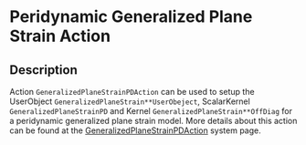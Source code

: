 # Peridynamic Generalized Plane Strain Action

## Description

Action `GeneralizedPlaneStrainPDAction` can be used to setup the UserObject `GeneralizedPlaneStrain**UserObeject`, ScalarKernel `GeneralizedPlaneStrainPD` and Kernel `GeneralizedPlaneStrain**OffDiag` for a peridynamic generalized plane strain model. More details about this action can be found at the [GeneralizedPlaneStrainPDAction](Peridynamics/GeneralizedPlaneStrain/index.md) system page.
